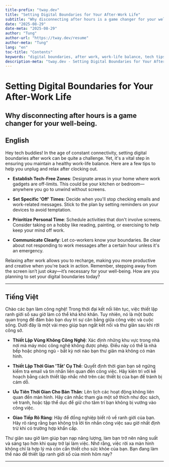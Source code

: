 ```yaml
---
title-prefix: "tway.dev"
title: "Setting Digital Boundaries for Your After-Work Life"
subtitle: "Why disconnecting after hours is a game changer for your well-being."
date: "2025-08-29"
date-meta: "2025-08-29"
author: "Tung"
author-url: "https://tway.dev/resume"
author-meta: "Tung"
lang: "en"
toc-title: "Contents"
keywords: "digital boundaries, after work, work-life balance, tech tips, developer lifestyle"
description-meta: "tway.dev - Setting Digital Boundaries for Your After-Work Life - Why disconnecting after hours is a game changer for your well-being."
---
```


# Setting Digital Boundaries for Your After-Work Life
## Why disconnecting after hours is a game changer for your well-being.

## English
Hey tech buddies! In the age of constant connectivity, setting digital boundaries after work can be quite a challenge. Yet, it's a vital step in ensuring you maintain a healthy work-life balance. Here are a few tips to help you unplug and relax after clocking out.

- **Establish Tech-Free Zones**: Designate areas in your home where work gadgets are off-limits. This could be your kitchen or bedroom—anywhere you go to unwind without screens.

- **Set Specific 'Off' Times**: Decide when you'll stop checking emails and work-related messages. Stick to the plan by setting reminders on your devices to avoid temptation.

- **Prioritize Personal Time**: Schedule activities that don't involve screens. Consider taking on a hobby like reading, painting, or exercising to help keep your mind off work.

- **Communicate Clearly**: Let co-workers know your boundaries. Be clear about not responding to work messages after a certain hour unless it's an emergency.

Relaxing after work allows you to recharge, making you more productive and creative when you're back in action. Remember, stepping away from the screen isn’t just okay—it’s necessary for your well-being. How are you planning to set your digital boundaries today?

---

## Tiếng Việt
Chào các bạn làm công nghệ! Trong thời đại kết nối liên tục, việc thiết lập ranh giới số sau giờ làm có thể khá khó khăn. Tuy nhiên, nó là một bước quan trọng để đảm bảo bạn duy trì sự cân bằng giữa công việc và cuộc sống. Dưới đây là một vài mẹo giúp bạn ngắt kết nối và thư giãn sau khi rời công sở.

- **Thiết Lập Vùng Không Công Nghệ**: Xác định những khu vực trong nhà nơi mà máy móc công nghệ không được phép. Điều này có thể là nhà bếp hoặc phòng ngủ - bất kỳ nơi nào bạn thư giãn mà không có màn hình.

- **Thiết Lập Thời Gian 'Tắt' Cụ Thể**: Quyết định thời gian bạn sẽ ngừng kiểm tra email và tin nhắn liên quan đến công việc. Hãy kiên trì với kế hoạch bằng cách thiết lập nhắc nhở trên các thiết bị của bạn để tránh bị cám dỗ.

- **Ưu Tiên Thời Gian Cho Bản Thân**: Lên lịch các hoạt động không liên quan đến màn hình. Hãy cân nhắc tham gia một sở thích như đọc sách, vẽ tranh, hoặc tập thể dục để giữ cho tâm trí bạn không bị vướng vào công việc.

- **Giao Tiếp Rõ Ràng**: Hãy để đồng nghiệp biết rõ về ranh giới của bạn. Hãy rõ ràng rằng bạn không trả lời tin nhắn công việc sau giờ nhất định trừ khi có trường hợp khẩn cấp.

Thư giãn sau giờ làm giúp bạn nạp năng lượng, làm bạn trở nên năng suất và sáng tạo hơn khi quay trở lại làm việc. Nhớ rằng, việc rời xa màn hình không chỉ là hợp lý mà còn cần thiết cho sức khỏe của bạn. Bạn đang làm thế nào để thiết lập ranh giới số của mình hôm nay?

---